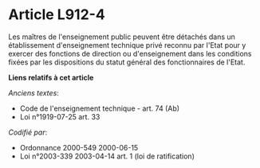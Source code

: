 # Article L912-4

Les maîtres de l'enseignement public peuvent être détachés dans un établissement d'enseignement technique privé reconnu par
l'Etat pour y exercer des fonctions de direction ou d'enseignement dans les conditions fixées par les dispositions du statut
général des fonctionnaires de l'Etat.

**Liens relatifs à cet article**

_Anciens textes_:

  - Code de l'enseignement technique - art. 74 (Ab)
  - Loi n°1919-07-25 art. 33

_Codifié par_:

  - Ordonnance 2000-549 2000-06-15
  - Loi n°2003-339 2003-04-14 art. 1 (loi de ratification)
